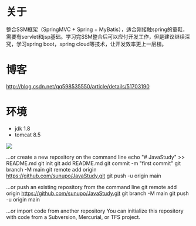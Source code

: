# 关于
整合SSM框架（SpringMVC + Spring + MyBatis），适合刚接触spring的童鞋，需要有servlet和jsp基础。学习完SSM整合后可以应付开发工作，但是建议继续深究，学习spring boot，spring cloud等技术，让开发效率更上一层楼。

# 博客
http://blog.csdn.net/qq598535550/article/details/51703190

# 环境
- jdk 1.8
- tomcat 8.5

![](https://img-ask.csdn.net/upload/201806/05/1528204838_152827.png)


…or create a new repository on the command line
echo "# JavaStudy" >> README.md
git init
git add README.md
git commit -m "first commit"
git branch -M main
git remote add origin https://github.com/sunupo/JavaStudy.git
git push -u origin main

…or push an existing repository from the command line
git remote add origin https://github.com/sunupo/JavaStudy.git
git branch -M main
git push -u origin main

…or import code from another repository
You can initialize this repository with code from a Subversion, Mercurial, or TFS project.

